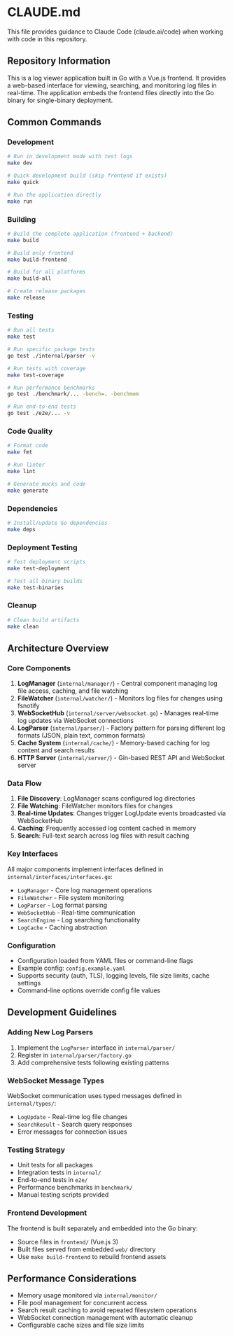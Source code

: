 # CLAUDE.md

This file provides guidance to Claude Code (claude.ai/code) when working with code in this repository.

## Repository Information

This is a log viewer application built in Go with a Vue.js frontend. It provides a web-based interface for viewing, searching, and monitoring log files in real-time. The application embeds the frontend files directly into the Go binary for single-binary deployment.

## Common Commands

### Development
```bash
# Run in development mode with test logs
make dev

# Quick development build (skip frontend if exists)
make quick

# Run the application directly
make run
```

### Building
```bash
# Build the complete application (frontend + backend)
make build

# Build only frontend
make build-frontend

# Build for all platforms
make build-all

# Create release packages
make release
```

### Testing
```bash
# Run all tests
make test

# Run specific package tests
go test ./internal/parser -v

# Run tests with coverage
make test-coverage

# Run performance benchmarks
go test ./benchmark/... -bench=. -benchmem

# Run end-to-end tests
go test ./e2e/... -v
```

### Code Quality
```bash
# Format code
make fmt

# Run linter
make lint

# Generate mocks and code
make generate
```

### Dependencies
```bash
# Install/update Go dependencies
make deps
```

### Deployment Testing
```bash
# Test deployment scripts
make test-deployment

# Test all binary builds
make test-binaries
```

### Cleanup
```bash
# Clean build artifacts
make clean
```

## Architecture Overview

### Core Components

1. **LogManager** (`internal/manager/`) - Central component managing log file access, caching, and file watching
2. **FileWatcher** (`internal/watcher/`) - Monitors log files for changes using fsnotify
3. **WebSocketHub** (`internal/server/websocket.go`) - Manages real-time log updates via WebSocket connections
4. **LogParser** (`internal/parser/`) - Factory pattern for parsing different log formats (JSON, plain text, common formats)
5. **Cache System** (`internal/cache/`) - Memory-based caching for log content and search results
6. **HTTP Server** (`internal/server/`) - Gin-based REST API and WebSocket server

### Data Flow

1. **File Discovery**: LogManager scans configured log directories
2. **File Watching**: FileWatcher monitors files for changes
3. **Real-time Updates**: Changes trigger LogUpdate events broadcasted via WebSocketHub
4. **Caching**: Frequently accessed log content cached in memory
5. **Search**: Full-text search across log files with result caching

### Key Interfaces

All major components implement interfaces defined in `internal/interfaces/interfaces.go`:
- `LogManager` - Core log management operations
- `FileWatcher` - File system monitoring
- `LogParser` - Log format parsing
- `WebSocketHub` - Real-time communication
- `SearchEngine` - Log searching functionality
- `LogCache` - Caching abstraction

### Configuration

- Configuration loaded from YAML files or command-line flags
- Example config: `config.example.yaml`
- Supports security (auth, TLS), logging levels, file size limits, cache settings
- Command-line options override config file values

## Development Guidelines

### Adding New Log Parsers
1. Implement the `LogParser` interface in `internal/parser/`
2. Register in `internal/parser/factory.go`
3. Add comprehensive tests following existing patterns

### WebSocket Message Types
WebSocket communication uses typed messages defined in `internal/types/`:
- `LogUpdate` - Real-time log file changes
- `SearchResult` - Search query responses
- Error messages for connection issues

### Testing Strategy
- Unit tests for all packages
- Integration tests in `internal/`
- End-to-end tests in `e2e/`
- Performance benchmarks in `benchmark/`
- Manual testing scripts provided

### Frontend Development
The frontend is built separately and embedded into the Go binary:
- Source files in `frontend/` (Vue.js 3)
- Built files served from embedded `web/` directory
- Use `make build-frontend` to rebuild frontend assets

## Performance Considerations

- Memory usage monitored via `internal/monitor/`
- File pool management for concurrent access
- Search result caching to avoid repeated filesystem operations
- WebSocket connection management with automatic cleanup
- Configurable cache sizes and file size limits
